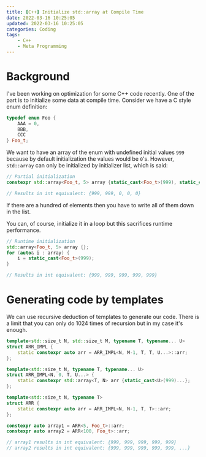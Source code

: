 ```yaml
---
title: [C++] Initialize std::array at Compile Time
date: 2022-03-16 10:25:05
updated: 2022-03-16 10:25:05
categories: Coding
tags:
    - C++
    - Meta Programming
---
```


# Background

I've been working on optimization for some C++ code recently. One of the part is to initialize some data at compile time. Consider we have a C style enum definition:

```c++
typedef enum Foo {
    AAA = 0,
    BBB,
    CCC
} Foo_t;
```

We want to have an array of the enum with undefined initial values `999` because by default initialization the values would be `0`'s. However, `std::array` can only be initialized by initializer list, which is said:

```c++
// Partial initialization
constexpr std::array<Foo_t, 5> array {static_cast<Foo_t>(999), static_cast<Foo_t>(999)};

// Results in int equivalent: {999, 999, 0, 0, 0}
```

If there are a hundred of elements then you have to write all of them down in the list.

You can, of course, initialize it in a loop but this sacrifices runtime performance.

```c++
// Runtime initialization
std::array<Foo_t, 5> array {};
for (auto& i : array) {
    i = static_cast<Foo_t>(999);
}

// Results in int equivalent: {999, 999, 999, 999, 999}
```

# Generating code by templates

We can use recursive deduction of templates to generate our code. There is a limit that you can only do 1024 times of recursion but in my case it's enough.

```c++
template<std::size_t N, std::size_t M, typename T, typename... U>
struct ARR_IMPL {
    static constexpr auto arr = ARR_IMPL<N, M-1, T, T, U...>::arr;
};

template<std::size_t N, typename T, typename... U>
struct ARR_IMPL<N, 0, T, U...> {
    static constexpr std::array<T, N> arr {static_cast<U>(999)...};
};

template<std::size_t N, typename T>
struct ARR {
    static constexpr auto arr = ARR_IMPL<N, N-1, T, T>::arr;
};

constexpr auto array1 = ARR<5, Foo_t>::arr;
constexpr auto array2 = ARR<100, Foo_t>::arr;

// array1 results in int equivalent: {999, 999, 999, 999, 999}
// array2 results in int equivalent: {999, 999, 999, 999, 999, ...}
```
